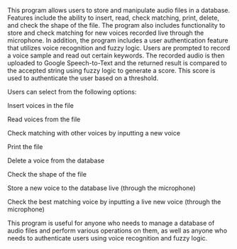 This program allows users to store and manipulate audio files in a database. Features include the ability to insert, read, check matching, print, delete, and check the shape of the file. The program also includes functionality to store and check matching for new voices recorded live through the microphone. In addition, the program includes a user authentication feature that utilizes voice recognition and fuzzy logic. Users are prompted to record a voice sample and read out certain keywords. The recorded audio is then uploaded to Google Speech-to-Text and the returned result is compared to the accepted string using fuzzy logic to generate a score. This score is used to authenticate the user based on a threshold.


Users can select from the following options:

Insert voices in the file

Read voices from the file

Check matching with other voices by inputting a new voice

Print the file

Delete a voice from the database

Check the shape of the file

Store a new voice to the database live (through the microphone)

Check the best matching voice by inputting a live new voice (through the microphone)



This program is useful for anyone who needs to manage a database of audio files and perform various operations on them, as well as anyone who needs to authenticate users using voice recognition and fuzzy logic.
